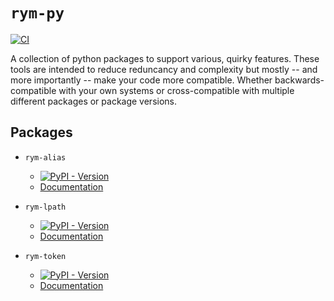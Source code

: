# `rym-py`

[![CI](https://github.com/muppetjones/rym-py/actions/workflows/ci.yaml/badge.svg)](https://github.com/muppetjones/rym-py/actions/workflows/ci.yaml)

A collection of python packages to support various, quirky features.
These tools are intended to reduce reduncancy and complexity but mostly
-- and more importantly -- make your code more compatible. Whether
backwards-compatible with your own systems or cross-compatible with
multiple different packages or package versions.

## Packages

- `rym-alias`
  - [![PyPI - Version](https://img.shields.io/pypi/v/rym-alias.svg)](https://pypi.org/project/rym-alias)
  - [Documentation](https://muppetjones.github.io/rym-py/rym-alias)

- `rym-lpath`
  - [![PyPI - Version](https://img.shields.io/pypi/v/rym-lpath.svg)](https://pypi.org/project/rym-lpath)
  - [Documentation](https://muppetjones.github.io/rym-py/rym-lpath)

- `rym-token`
  - [![PyPI - Version](https://img.shields.io/pypi/v/rym-token.svg)](https://pypi.org/project/rym-token)
  - [Documentation](https://muppetjones.github.io/rym-py/rym-token)
